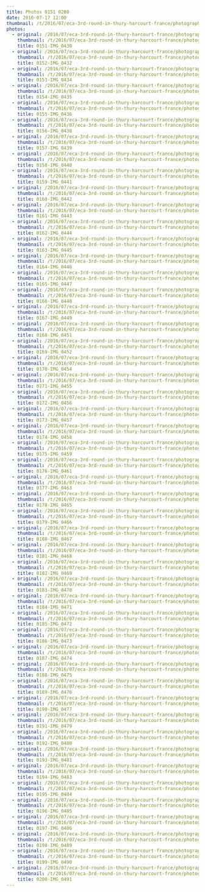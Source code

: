 ```yaml
---
title: Photos 0151 0200
date: 2016-07-17 12:00
thumbnail: /t/2016/07/eca-3rd-round-in-thury-harcourt-france/photographs-from-saturday-16th/photos-0151-0200/0151-img_0430.jpg
photos:
  - original: /2016/07/eca-3rd-round-in-thury-harcourt-france/photographs-from-saturday-16th/photos-0151-0200/0151-img_0430.jpg
    thumbnail: /t/2016/07/eca-3rd-round-in-thury-harcourt-france/photographs-from-saturday-16th/photos-0151-0200/0151-img_0430.jpg
    title: 0151-IMG_0430
  - original: /2016/07/eca-3rd-round-in-thury-harcourt-france/photographs-from-saturday-16th/photos-0151-0200/0152-img_0432.jpg
    thumbnail: /t/2016/07/eca-3rd-round-in-thury-harcourt-france/photographs-from-saturday-16th/photos-0151-0200/0152-img_0432.jpg
    title: 0152-IMG_0432
  - original: /2016/07/eca-3rd-round-in-thury-harcourt-france/photographs-from-saturday-16th/photos-0151-0200/0153-img_0434.jpg
    thumbnail: /t/2016/07/eca-3rd-round-in-thury-harcourt-france/photographs-from-saturday-16th/photos-0151-0200/0153-img_0434.jpg
    title: 0153-IMG_0434
  - original: /2016/07/eca-3rd-round-in-thury-harcourt-france/photographs-from-saturday-16th/photos-0151-0200/0154-img_0435.jpg
    thumbnail: /t/2016/07/eca-3rd-round-in-thury-harcourt-france/photographs-from-saturday-16th/photos-0151-0200/0154-img_0435.jpg
    title: 0154-IMG_0435
  - original: /2016/07/eca-3rd-round-in-thury-harcourt-france/photographs-from-saturday-16th/photos-0151-0200/0155-img_0436.jpg
    thumbnail: /t/2016/07/eca-3rd-round-in-thury-harcourt-france/photographs-from-saturday-16th/photos-0151-0200/0155-img_0436.jpg
    title: 0155-IMG_0436
  - original: /2016/07/eca-3rd-round-in-thury-harcourt-france/photographs-from-saturday-16th/photos-0151-0200/0156-img_0438.jpg
    thumbnail: /t/2016/07/eca-3rd-round-in-thury-harcourt-france/photographs-from-saturday-16th/photos-0151-0200/0156-img_0438.jpg
    title: 0156-IMG_0438
  - original: /2016/07/eca-3rd-round-in-thury-harcourt-france/photographs-from-saturday-16th/photos-0151-0200/0157-img_0439.jpg
    thumbnail: /t/2016/07/eca-3rd-round-in-thury-harcourt-france/photographs-from-saturday-16th/photos-0151-0200/0157-img_0439.jpg
    title: 0157-IMG_0439
  - original: /2016/07/eca-3rd-round-in-thury-harcourt-france/photographs-from-saturday-16th/photos-0151-0200/0158-img_0440.jpg
    thumbnail: /t/2016/07/eca-3rd-round-in-thury-harcourt-france/photographs-from-saturday-16th/photos-0151-0200/0158-img_0440.jpg
    title: 0158-IMG_0440
  - original: /2016/07/eca-3rd-round-in-thury-harcourt-france/photographs-from-saturday-16th/photos-0151-0200/0159-img_0441.jpg
    thumbnail: /t/2016/07/eca-3rd-round-in-thury-harcourt-france/photographs-from-saturday-16th/photos-0151-0200/0159-img_0441.jpg
    title: 0159-IMG_0441
  - original: /2016/07/eca-3rd-round-in-thury-harcourt-france/photographs-from-saturday-16th/photos-0151-0200/0160-img_0442.jpg
    thumbnail: /t/2016/07/eca-3rd-round-in-thury-harcourt-france/photographs-from-saturday-16th/photos-0151-0200/0160-img_0442.jpg
    title: 0160-IMG_0442
  - original: /2016/07/eca-3rd-round-in-thury-harcourt-france/photographs-from-saturday-16th/photos-0151-0200/0161-img_0443.jpg
    thumbnail: /t/2016/07/eca-3rd-round-in-thury-harcourt-france/photographs-from-saturday-16th/photos-0151-0200/0161-img_0443.jpg
    title: 0161-IMG_0443
  - original: /2016/07/eca-3rd-round-in-thury-harcourt-france/photographs-from-saturday-16th/photos-0151-0200/0162-img_0444.jpg
    thumbnail: /t/2016/07/eca-3rd-round-in-thury-harcourt-france/photographs-from-saturday-16th/photos-0151-0200/0162-img_0444.jpg
    title: 0162-IMG_0444
  - original: /2016/07/eca-3rd-round-in-thury-harcourt-france/photographs-from-saturday-16th/photos-0151-0200/0163-img_0445.jpg
    thumbnail: /t/2016/07/eca-3rd-round-in-thury-harcourt-france/photographs-from-saturday-16th/photos-0151-0200/0163-img_0445.jpg
    title: 0163-IMG_0445
  - original: /2016/07/eca-3rd-round-in-thury-harcourt-france/photographs-from-saturday-16th/photos-0151-0200/0164-img_0446.jpg
    thumbnail: /t/2016/07/eca-3rd-round-in-thury-harcourt-france/photographs-from-saturday-16th/photos-0151-0200/0164-img_0446.jpg
    title: 0164-IMG_0446
  - original: /2016/07/eca-3rd-round-in-thury-harcourt-france/photographs-from-saturday-16th/photos-0151-0200/0165-img_0447.jpg
    thumbnail: /t/2016/07/eca-3rd-round-in-thury-harcourt-france/photographs-from-saturday-16th/photos-0151-0200/0165-img_0447.jpg
    title: 0165-IMG_0447
  - original: /2016/07/eca-3rd-round-in-thury-harcourt-france/photographs-from-saturday-16th/photos-0151-0200/0166-img_0448.jpg
    thumbnail: /t/2016/07/eca-3rd-round-in-thury-harcourt-france/photographs-from-saturday-16th/photos-0151-0200/0166-img_0448.jpg
    title: 0166-IMG_0448
  - original: /2016/07/eca-3rd-round-in-thury-harcourt-france/photographs-from-saturday-16th/photos-0151-0200/0167-img_0449.jpg
    thumbnail: /t/2016/07/eca-3rd-round-in-thury-harcourt-france/photographs-from-saturday-16th/photos-0151-0200/0167-img_0449.jpg
    title: 0167-IMG_0449
  - original: /2016/07/eca-3rd-round-in-thury-harcourt-france/photographs-from-saturday-16th/photos-0151-0200/0168-img_0451.jpg
    thumbnail: /t/2016/07/eca-3rd-round-in-thury-harcourt-france/photographs-from-saturday-16th/photos-0151-0200/0168-img_0451.jpg
    title: 0168-IMG_0451
  - original: /2016/07/eca-3rd-round-in-thury-harcourt-france/photographs-from-saturday-16th/photos-0151-0200/0169-img_0452.jpg
    thumbnail: /t/2016/07/eca-3rd-round-in-thury-harcourt-france/photographs-from-saturday-16th/photos-0151-0200/0169-img_0452.jpg
    title: 0169-IMG_0452
  - original: /2016/07/eca-3rd-round-in-thury-harcourt-france/photographs-from-saturday-16th/photos-0151-0200/0170-img_0454.jpg
    thumbnail: /t/2016/07/eca-3rd-round-in-thury-harcourt-france/photographs-from-saturday-16th/photos-0151-0200/0170-img_0454.jpg
    title: 0170-IMG_0454
  - original: /2016/07/eca-3rd-round-in-thury-harcourt-france/photographs-from-saturday-16th/photos-0151-0200/0171-img_0455.jpg
    thumbnail: /t/2016/07/eca-3rd-round-in-thury-harcourt-france/photographs-from-saturday-16th/photos-0151-0200/0171-img_0455.jpg
    title: 0171-IMG_0455
  - original: /2016/07/eca-3rd-round-in-thury-harcourt-france/photographs-from-saturday-16th/photos-0151-0200/0172-img_0456.jpg
    thumbnail: /t/2016/07/eca-3rd-round-in-thury-harcourt-france/photographs-from-saturday-16th/photos-0151-0200/0172-img_0456.jpg
    title: 0172-IMG_0456
  - original: /2016/07/eca-3rd-round-in-thury-harcourt-france/photographs-from-saturday-16th/photos-0151-0200/0173-img_0457.jpg
    thumbnail: /t/2016/07/eca-3rd-round-in-thury-harcourt-france/photographs-from-saturday-16th/photos-0151-0200/0173-img_0457.jpg
    title: 0173-IMG_0457
  - original: /2016/07/eca-3rd-round-in-thury-harcourt-france/photographs-from-saturday-16th/photos-0151-0200/0174-img_0458.jpg
    thumbnail: /t/2016/07/eca-3rd-round-in-thury-harcourt-france/photographs-from-saturday-16th/photos-0151-0200/0174-img_0458.jpg
    title: 0174-IMG_0458
  - original: /2016/07/eca-3rd-round-in-thury-harcourt-france/photographs-from-saturday-16th/photos-0151-0200/0175-img_0459.jpg
    thumbnail: /t/2016/07/eca-3rd-round-in-thury-harcourt-france/photographs-from-saturday-16th/photos-0151-0200/0175-img_0459.jpg
    title: 0175-IMG_0459
  - original: /2016/07/eca-3rd-round-in-thury-harcourt-france/photographs-from-saturday-16th/photos-0151-0200/0176-img_0461.jpg
    thumbnail: /t/2016/07/eca-3rd-round-in-thury-harcourt-france/photographs-from-saturday-16th/photos-0151-0200/0176-img_0461.jpg
    title: 0176-IMG_0461
  - original: /2016/07/eca-3rd-round-in-thury-harcourt-france/photographs-from-saturday-16th/photos-0151-0200/0177-img_0463.jpg
    thumbnail: /t/2016/07/eca-3rd-round-in-thury-harcourt-france/photographs-from-saturday-16th/photos-0151-0200/0177-img_0463.jpg
    title: 0177-IMG_0463
  - original: /2016/07/eca-3rd-round-in-thury-harcourt-france/photographs-from-saturday-16th/photos-0151-0200/0178-img_0465.jpg
    thumbnail: /t/2016/07/eca-3rd-round-in-thury-harcourt-france/photographs-from-saturday-16th/photos-0151-0200/0178-img_0465.jpg
    title: 0178-IMG_0465
  - original: /2016/07/eca-3rd-round-in-thury-harcourt-france/photographs-from-saturday-16th/photos-0151-0200/0179-img_0466.jpg
    thumbnail: /t/2016/07/eca-3rd-round-in-thury-harcourt-france/photographs-from-saturday-16th/photos-0151-0200/0179-img_0466.jpg
    title: 0179-IMG_0466
  - original: /2016/07/eca-3rd-round-in-thury-harcourt-france/photographs-from-saturday-16th/photos-0151-0200/0180-img_0467.jpg
    thumbnail: /t/2016/07/eca-3rd-round-in-thury-harcourt-france/photographs-from-saturday-16th/photos-0151-0200/0180-img_0467.jpg
    title: 0180-IMG_0467
  - original: /2016/07/eca-3rd-round-in-thury-harcourt-france/photographs-from-saturday-16th/photos-0151-0200/0181-img_0468.jpg
    thumbnail: /t/2016/07/eca-3rd-round-in-thury-harcourt-france/photographs-from-saturday-16th/photos-0151-0200/0181-img_0468.jpg
    title: 0181-IMG_0468
  - original: /2016/07/eca-3rd-round-in-thury-harcourt-france/photographs-from-saturday-16th/photos-0151-0200/0182-img_0469.jpg
    thumbnail: /t/2016/07/eca-3rd-round-in-thury-harcourt-france/photographs-from-saturday-16th/photos-0151-0200/0182-img_0469.jpg
    title: 0182-IMG_0469
  - original: /2016/07/eca-3rd-round-in-thury-harcourt-france/photographs-from-saturday-16th/photos-0151-0200/0183-img_0470.jpg
    thumbnail: /t/2016/07/eca-3rd-round-in-thury-harcourt-france/photographs-from-saturday-16th/photos-0151-0200/0183-img_0470.jpg
    title: 0183-IMG_0470
  - original: /2016/07/eca-3rd-round-in-thury-harcourt-france/photographs-from-saturday-16th/photos-0151-0200/0184-img_0471.jpg
    thumbnail: /t/2016/07/eca-3rd-round-in-thury-harcourt-france/photographs-from-saturday-16th/photos-0151-0200/0184-img_0471.jpg
    title: 0184-IMG_0471
  - original: /2016/07/eca-3rd-round-in-thury-harcourt-france/photographs-from-saturday-16th/photos-0151-0200/0185-img_0472.jpg
    thumbnail: /t/2016/07/eca-3rd-round-in-thury-harcourt-france/photographs-from-saturday-16th/photos-0151-0200/0185-img_0472.jpg
    title: 0185-IMG_0472
  - original: /2016/07/eca-3rd-round-in-thury-harcourt-france/photographs-from-saturday-16th/photos-0151-0200/0186-img_0473.jpg
    thumbnail: /t/2016/07/eca-3rd-round-in-thury-harcourt-france/photographs-from-saturday-16th/photos-0151-0200/0186-img_0473.jpg
    title: 0186-IMG_0473
  - original: /2016/07/eca-3rd-round-in-thury-harcourt-france/photographs-from-saturday-16th/photos-0151-0200/0187-img_0474.jpg
    thumbnail: /t/2016/07/eca-3rd-round-in-thury-harcourt-france/photographs-from-saturday-16th/photos-0151-0200/0187-img_0474.jpg
    title: 0187-IMG_0474
  - original: /2016/07/eca-3rd-round-in-thury-harcourt-france/photographs-from-saturday-16th/photos-0151-0200/0188-img_0475.jpg
    thumbnail: /t/2016/07/eca-3rd-round-in-thury-harcourt-france/photographs-from-saturday-16th/photos-0151-0200/0188-img_0475.jpg
    title: 0188-IMG_0475
  - original: /2016/07/eca-3rd-round-in-thury-harcourt-france/photographs-from-saturday-16th/photos-0151-0200/0189-img_0476.jpg
    thumbnail: /t/2016/07/eca-3rd-round-in-thury-harcourt-france/photographs-from-saturday-16th/photos-0151-0200/0189-img_0476.jpg
    title: 0189-IMG_0476
  - original: /2016/07/eca-3rd-round-in-thury-harcourt-france/photographs-from-saturday-16th/photos-0151-0200/0190-img_0477.jpg
    thumbnail: /t/2016/07/eca-3rd-round-in-thury-harcourt-france/photographs-from-saturday-16th/photos-0151-0200/0190-img_0477.jpg
    title: 0190-IMG_0477
  - original: /2016/07/eca-3rd-round-in-thury-harcourt-france/photographs-from-saturday-16th/photos-0151-0200/0191-img_0479.jpg
    thumbnail: /t/2016/07/eca-3rd-round-in-thury-harcourt-france/photographs-from-saturday-16th/photos-0151-0200/0191-img_0479.jpg
    title: 0191-IMG_0479
  - original: /2016/07/eca-3rd-round-in-thury-harcourt-france/photographs-from-saturday-16th/photos-0151-0200/0192-img_0480.jpg
    thumbnail: /t/2016/07/eca-3rd-round-in-thury-harcourt-france/photographs-from-saturday-16th/photos-0151-0200/0192-img_0480.jpg
    title: 0192-IMG_0480
  - original: /2016/07/eca-3rd-round-in-thury-harcourt-france/photographs-from-saturday-16th/photos-0151-0200/0193-img_0481.jpg
    thumbnail: /t/2016/07/eca-3rd-round-in-thury-harcourt-france/photographs-from-saturday-16th/photos-0151-0200/0193-img_0481.jpg
    title: 0193-IMG_0481
  - original: /2016/07/eca-3rd-round-in-thury-harcourt-france/photographs-from-saturday-16th/photos-0151-0200/0194-img_0483.jpg
    thumbnail: /t/2016/07/eca-3rd-round-in-thury-harcourt-france/photographs-from-saturday-16th/photos-0151-0200/0194-img_0483.jpg
    title: 0194-IMG_0483
  - original: /2016/07/eca-3rd-round-in-thury-harcourt-france/photographs-from-saturday-16th/photos-0151-0200/0195-img_0484.jpg
    thumbnail: /t/2016/07/eca-3rd-round-in-thury-harcourt-france/photographs-from-saturday-16th/photos-0151-0200/0195-img_0484.jpg
    title: 0195-IMG_0484
  - original: /2016/07/eca-3rd-round-in-thury-harcourt-france/photographs-from-saturday-16th/photos-0151-0200/0196-img_0485.jpg
    thumbnail: /t/2016/07/eca-3rd-round-in-thury-harcourt-france/photographs-from-saturday-16th/photos-0151-0200/0196-img_0485.jpg
    title: 0196-IMG_0485
  - original: /2016/07/eca-3rd-round-in-thury-harcourt-france/photographs-from-saturday-16th/photos-0151-0200/0197-img_0486.jpg
    thumbnail: /t/2016/07/eca-3rd-round-in-thury-harcourt-france/photographs-from-saturday-16th/photos-0151-0200/0197-img_0486.jpg
    title: 0197-IMG_0486
  - original: /2016/07/eca-3rd-round-in-thury-harcourt-france/photographs-from-saturday-16th/photos-0151-0200/0198-img_0489.jpg
    thumbnail: /t/2016/07/eca-3rd-round-in-thury-harcourt-france/photographs-from-saturday-16th/photos-0151-0200/0198-img_0489.jpg
    title: 0198-IMG_0489
  - original: /2016/07/eca-3rd-round-in-thury-harcourt-france/photographs-from-saturday-16th/photos-0151-0200/0199-img_0490.jpg
    thumbnail: /t/2016/07/eca-3rd-round-in-thury-harcourt-france/photographs-from-saturday-16th/photos-0151-0200/0199-img_0490.jpg
    title: 0199-IMG_0490
  - original: /2016/07/eca-3rd-round-in-thury-harcourt-france/photographs-from-saturday-16th/photos-0151-0200/0200-img_0491.jpg
    thumbnail: /t/2016/07/eca-3rd-round-in-thury-harcourt-france/photographs-from-saturday-16th/photos-0151-0200/0200-img_0491.jpg
    title: 0200-IMG_0491
---
```


